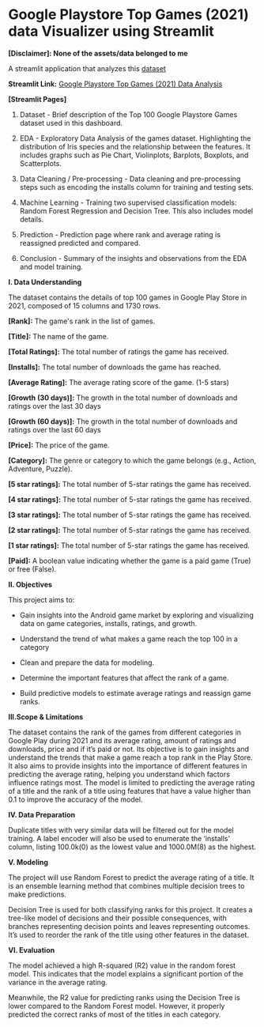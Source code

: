 # Google Playstore Top Games (2021) data Visualizer using Streamlit

**[Disclaimer]: None of the assets/data belonged to me**

A streamlit application that analyzes this [dataset](https://www.kaggle.com/datasets/dhruvildave/top-play-store-games/data)

**Streamlit Link:** [Google Playstore Top Games (2021) Data Analysis](https://gplaystore-top100gamesdt2021.streamlit.app/)

**[Streamlit Pages]**

1. Dataset - Brief description of the Top 100 Google Playstore Games dataset used in this dashboard.

2. EDA - Exploratory Data Analysis of the games dataset. Highlighting the distribution of Iris species and the relationship between the features. It includes graphs such as Pie Chart, Violinplots, Barplots, Boxplots, and Scatterplots.

3. Data Cleaning / Pre-processing - Data cleaning and pre-processing steps such as encoding the installs column for training and testing sets.

4. Machine Learning - Training two supervised classification models: Random Forest Regression and Decision Tree. This also includes model details.

5. Prediction - Prediction page where rank and average rating is reassigned predicted and compared.

6. Conclusion - Summary of the insights and observations from the EDA and model training.




**I. Data Understanding** 

The dataset contains the details of top 100 games in Google Play Store in 2021, composed 
of 15  columns and 1730 rows.

**[Rank]:** The game's rank in the list of games.

**[Title]:** The name of the game.

**[Total Ratings]:** The total number of ratings the game has received.

**[Installs]:** The total number of downloads the game has reached.

**[Average Rating]:** The average rating score of the game. (1-5 stars)

**[Growth (30 days)]:** The growth in the total number of downloads and ratings over the last 30 days

**[Growth (60 days)]:** The growth in the total number of downloads and ratings over the last 60 days

**[Price]:** The price of the game.

**[Category]:** The genre or category to which the game belongs (e.g., Action, Adventure, Puzzle).

**[5 star ratings]:** The total number of 5-star ratings the game has received.

**[4 star ratings]:** The total number of 5-star ratings the game has received.

**[3 star ratings]:** The total number of 5-star ratings the game has received.

**[2 star ratings]:** The total number of 5-star ratings the game has received.

**[1 star ratings]:** The total number of 5-star ratings the game has received.

**[Paid]:** A boolean value indicating whether the game is a paid game (True) or free (False).



**II. Objectives**

This project aims to:

- Gain insights into the Android game market by exploring and visualizing data on game categories, installs, ratings, and growth.
  
- Understand the trend of what makes a game reach the top 100 in a category
  
- Clean and prepare the data for modeling.
  
- Determine the important features that affect the rank of a game.
  
- Build predictive models to estimate average ratings and reassign game ranks.
  



**III.Scope & Limitations**

The dataset contains the rank of the games from different categories in Google Play during 
2021 and its average rating, amount of ratings and downloads, price and if it’s paid or not. Its 
objective is to gain insights and understand the trends that make a game reach a top rank 
in the Play Store. It also aims to provide insights into the importance of different features in 
predicting the average rating, helping you understand which factors influence ratings most. 
The model is limited to predicting the average rating of a title and the rank of a title using features 
that have a value higher than 0.1 to improve the accuracy of the model.



**IV. Data Preparation** 

Duplicate titles with very similar data will be filtered out for the model training. 
A label encoder will also be used to enumerate the ‘installs’ column, listing 100.0k(0) as the 
lowest value and 1000.0M(8) as the highest.  



**V. Modeling**

The project will use Random Forest to predict the average rating of a title. It is an ensemble 
learning method that combines multiple decision trees to make predictions. 

Decision Tree is used for both classifying ranks for this project. It creates a tree-like model 
of decisions and their possible consequences, with branches representing decision points 
and leaves representing outcomes. 
It’s used to reorder the rank of the title using other features in the dataset. 



**VI. Evaluation**

The model achieved a high R-squared (R2) value in the random forest model. This indicates 
that the model explains a significant portion of the variance in the average rating.

Meanwhile, the R2 value for predicting ranks using the Decision Tree is lower compared to the Random Forest 
model. However, it properly predicted the correct ranks of most of the titles in each category.
